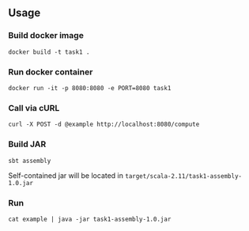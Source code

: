 ## Usage


### Build docker image

```
docker build -t task1 .  
```

### Run docker container

```
docker run -it -p 8080:8080 -e PORT=8080 task1
```

### Call via cURL

```
curl -X POST -d @example http://localhost:8080/compute
```

### Build JAR

```
sbt assembly
```

Self-contained jar will be located in `target/scala-2.11/task1-assembly-1.0.jar`
 
### Run

```
cat example | java -jar task1-assembly-1.0.jar
```